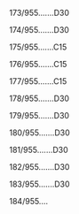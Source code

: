 173/955.......D30 


174/955.......D30 


175/955.......C15 


176/955.......C15 


177/955.......C15 


178/955.......D30 


179/955.......D30 


180/955.......D30 


181/955.......D30 


182/955.......D30 


183/955.......D30 


184/955.... 

